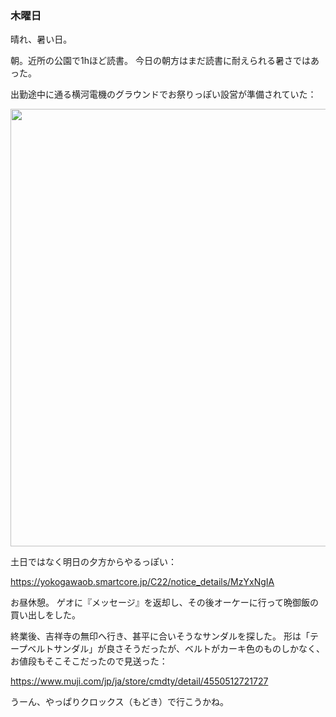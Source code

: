 ### 木曜日

晴れ、暑い日。

朝。近所の公園で1hほど読書。
今日の朝方はまだ読書に耐えられる暑さではあった。

出勤途中に通る横河電機のグラウンドでお祭りっぽい設営が準備されていた：

<img src="https://i.imgur.com/R62MQfT.jpg" width="700">

土日ではなく明日の夕方からやるっぽい：

https://yokogawaob.smartcore.jp/C22/notice_details/MzYxNgIA

お昼休憩。
ゲオに『メッセージ』を返却し、その後オーケーに行って晩御飯の買い出しをした。

終業後、吉祥寺の無印へ行き、甚平に合いそうなサンダルを探した。
形は「テープベルトサンダル」が良さそうだったが、ベルトがカーキ色のものしかなく、
お値段もそこそこだったので見送った：

https://www.muji.com/jp/ja/store/cmdty/detail/4550512721727

うーん、やっぱりクロックス（もどき）で行こうかね。
